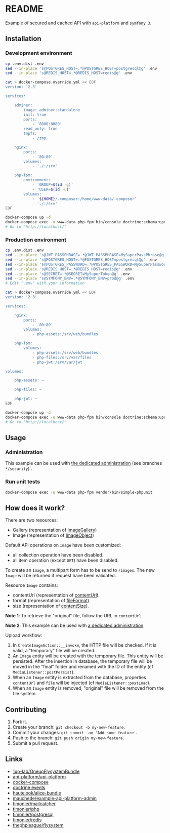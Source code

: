 # README

Example of secured and cached API with `api-platform` and `symfony 3`.

## Installation

### Development environment

```sh
cp .env.dist .env
sed --in-place 's@POSTGRES_HOST=.*@POSTGRES_HOST=postgresql@g' .env
sed --in-place 's@REDIS_HOST=.*@REDIS_HOST=redis@g' .env

cat > docker-compose.override.yml << EOF
version: '2.3'

services:

    adminer:
        image: adminer:standalone
        init: true
        ports:
            - '8080:8080'
        read_only: true
        tmpfs:
            - /tmp

    nginx:
        ports:
            - '80:80'
        volumes:
            - './:/srv'

    php-fpm:
        environment:
            - 'GROUP=$(id -g)'
            - 'USER=$(id -u)'
        volumes:
            - '${HOME}/.composer:/home/www-data/.composer'
            - './:/srv'
EOF

docker-compose up -d
docker-compose exec -u www-data php-fpm bin/console doctrine:schema:update --force
# Go to "http://localhost/"
```

### Production environment

```sh
cp .env.dist .env
sed --in-place 's@JWT_PASSPHRASE=.*@JWT_PASSPHRASE=MySuperPassPhrase@g' .env
sed --in-place 's@POSTGRES_HOST=.*@POSTGRES_HOST=postgresql@g' .env
sed --in-place 's@POSTGRES_PASSWORD=.*@POSTGRES_PASSWORD=MySuperPassword@g' .env
sed --in-place 's@REDIS_HOST=.*@REDIS_HOST=redis@g' .env
sed --in-place 's@SECRET=.*@SECRET=MySuperToken@g' .env
sed --in-place 's@SYMFONY_ENV=.*@SYMFONY_ENV=prod@g' .env
# Edit ".env" with your information

cat > docker-compose.override.yml << EOF
version: '2.3'

services:

    nginx:
        ports:
            - '80:80'
        volumes:
            - php-assets:/srv/web/bundles

    php-fpm:
        volumes:
            - php-assets:/srv/web/bundles
            - php-files:/srv/var/files
            - php-jwt:/srv/var/jwt

volumes:

    php-assets: ~

    php-files: ~

    php-jwt: ~
EOF

docker-compose up -d
docker-compose exec -u www-data php-fpm bin/console doctrine:schema:update --force
# Go to "http://localhost/"
```

## Usage

### Administration

This example can be used with [the dedicated administration](https://github.com/mauchede/example-api-platform-admin) (see branches `*/security`)`.

### Run unit tests

```sh
docker-compose exec -u www-data php-fpm vendor/bin/simple-phpunit
```

## How does it work?

There are two resources:
* Gallery (representation of [ImageGallery](http://schema.org/ImageGallery))
* Image (representation of [ImageObject](http://schema.org/ImageGallery))

Default API operations on `Image` have been customized:
* all collection operation have been disabled.
* all item operation (except `GET`) have been disabled.

To create an `Image`, a multipart form has to be send to `/images`. The new `Image` will be returned if request have been validated.

Resource `Image` contains:
* contentUrl (representation of [contentUrl](http://schema.org/contentUrl)).
* format (representation of [fileFormat](http://schema.org/fileFormat)).
* size (representation of [contentSize](http://schema.org/contentSize)).

__Note 1__: To retrieve the "original" file, follow the URL in `contentUrl`.

__Note 2__: This example can be used with [a dedicated administration](https://github.com/mauchede/example-api-platform-admin/tree/example/upload)

Upload workflow:
1. In `CreateImageAction::__invoke`, the HTTP file will be checked. If it is valid, a "temporary" file will be created.
2. An `Image` entity will be created with the temporary file. This entity will be persisted. After the insertion in database, the temporary file will be moved in the "final" folder and renamed with the ID of the entity (cf `MediaListener::postPersist`).
3. When an `Image` entity is extracted from the database, properties `contentUrl` and `file` will be injected (cf `MediaListener::postLoad`).
4. When an `Image` entity is removed, "original" file will be removed from the file system.

## Contributing

1. Fork it.
2. Create your branch: `git checkout -b my-new-feature`.
3. Commit your changes: `git commit -am 'Add some feature'`.
4. Push to the branch: `git push origin my-new-feature`.
5. Submit a pull request.

## Links

* [1up-lab/OneupFlysystemBundle](https://github.com/1up-lab/OneupFlysystemBundle)
* [api-platform/api-platform](https://github.com/api-platform/api-platform)
* [docker-compose](https://docs.docker.com/compose/)
* [doctrine events](http://docs.doctrine-project.org/projects/doctrine-orm/en/latest/reference/events.html)
* [hautelook/alice-bundle](https://github.com/hautelook/AliceBundle)
* [mauchede/example-api-platform-admin](https://github.com/mauchede/example-api-platform-admin)
* [timonier/mailcatcher](https://github.com/timonier/mailcatcher)
* [timonier/php](https://github.com/timonier/php)
* [timonier/postgresql](https://github.com/timonier/postgresql)
* [timonier/redis](https://github.com/timonier/postgresql)
* [thephpleague/flysystem](https://github.com/thephpleague/flysystem)
